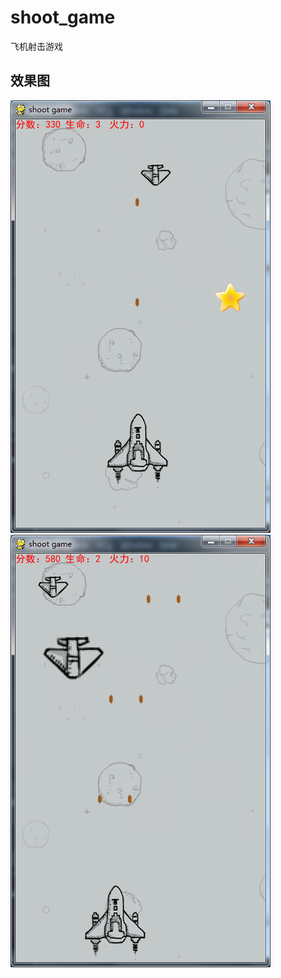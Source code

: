 # shoot_game
飞机射击游戏

## 效果图  
![效果图](https://raw.githubusercontent.com/mofei952/shoot_game/master/image-demo/2.png)
![效果图](https://raw.githubusercontent.com/mofei952/shoot_game/master/image-demo/3.png)
